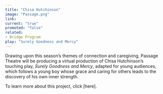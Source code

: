 ```yaml
---
title: "Chisa Hutchinson"
image: "Passage.png"
link: 
current: "true"
promoted: "false"
related:
- Bridge Program
play: "Surely Goodness and Mercy"
---
```

Drawing upon this season’s themes of connection and caregiving, Passage Theatre will be producing a virtual production of Chisa Hutchinson’s touching play, *Surely Goodness and Mercy*, adapted for young audiences, which follows a young boy whose grace and caring for others leads to the discovery of his own inner strength.  

To learn more about this project, click [here].
